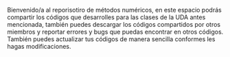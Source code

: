 Bienvenido/a al reporisotiro de métodos numéricos, en este espacio podrás compartir los códigos que desarrolles para las clases
de la UDA antes mencionada, también puedes descargar los códigos compartidos por otros miembros y reportar errores y bugs que puedas
encontrar en otros códigos.
También puedes actualizar tus códigos de manera sencilla conformes les hagas modificaciones.
